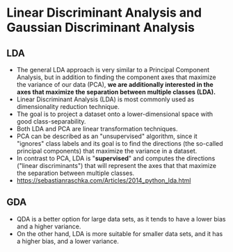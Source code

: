 # Linear Discriminant Analysis and Gaussian Discriminant Analysis

## LDA

- The general LDA approach is very similar to a Principal Component Analysis, but in addition to finding the component axes that maximize the variance of our data (PCA), **we are additionally interested in the axes that maximize the separation between multiple classes (LDA).**
- Linear Discriminant Analysis (LDA) is most commonly used as dimensionality reduction technique.
- The goal is to project a dataset onto a lower-dimensional space with good class-separability.
- Both LDA and PCA are linear transformation techniques.
- PCA can be described as an "unsupervised" algorithm, since it "ignores" class labels and its goal is to find the directions (the so-called principal components) that maximize the variance in a dataset.
- In contrast to PCA, LDA is "**supervised**" and computes the directions ("linear discriminants") that will represent the axes that that maximize the separation between multiple classes.
- <https://sebastianraschka.com/Articles/2014_python_lda.html>

## GDA

- QDA is a better option for large data sets, as it tends to have a lower bias and a higher variance.
- On the other hand, LDA is more suitable for smaller data sets, and it has a higher bias, and a lower variance.
